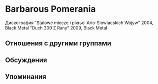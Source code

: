 # Barbarous Pomerania

Дискография
"Stalowe miecze i piкњci Ario-Sіowiaсskich Wojуw" 2004, Black Metal
"Duch 300 Z Rany" 2009, Black Metal

## Отношения с другими группами


## Обсуждения


## Упоминания

